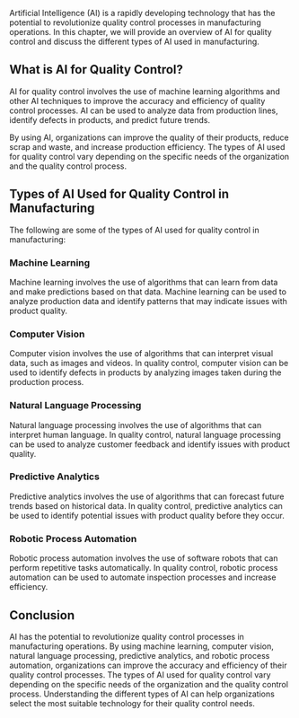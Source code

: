 

Artificial Intelligence (AI) is a rapidly developing technology that has the potential to revolutionize quality control processes in manufacturing operations. In this chapter, we will provide an overview of AI for quality control and discuss the different types of AI used in manufacturing.

What is AI for Quality Control?
-------------------------------

AI for quality control involves the use of machine learning algorithms and other AI techniques to improve the accuracy and efficiency of quality control processes. AI can be used to analyze data from production lines, identify defects in products, and predict future trends.

By using AI, organizations can improve the quality of their products, reduce scrap and waste, and increase production efficiency. The types of AI used for quality control vary depending on the specific needs of the organization and the quality control process.

Types of AI Used for Quality Control in Manufacturing
-----------------------------------------------------

The following are some of the types of AI used for quality control in manufacturing:

### Machine Learning

Machine learning involves the use of algorithms that can learn from data and make predictions based on that data. Machine learning can be used to analyze production data and identify patterns that may indicate issues with product quality.

### Computer Vision

Computer vision involves the use of algorithms that can interpret visual data, such as images and videos. In quality control, computer vision can be used to identify defects in products by analyzing images taken during the production process.

### Natural Language Processing

Natural language processing involves the use of algorithms that can interpret human language. In quality control, natural language processing can be used to analyze customer feedback and identify issues with product quality.

### Predictive Analytics

Predictive analytics involves the use of algorithms that can forecast future trends based on historical data. In quality control, predictive analytics can be used to identify potential issues with product quality before they occur.

### Robotic Process Automation

Robotic process automation involves the use of software robots that can perform repetitive tasks automatically. In quality control, robotic process automation can be used to automate inspection processes and increase efficiency.

Conclusion
----------

AI has the potential to revolutionize quality control processes in manufacturing operations. By using machine learning, computer vision, natural language processing, predictive analytics, and robotic process automation, organizations can improve the accuracy and efficiency of their quality control processes. The types of AI used for quality control vary depending on the specific needs of the organization and the quality control process. Understanding the different types of AI can help organizations select the most suitable technology for their quality control needs.
